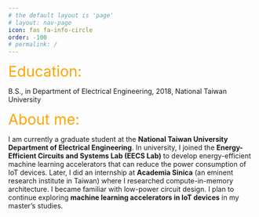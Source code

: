 ```yaml
---
# the default layout is 'page'
# layout: nav-page
icon: fas fa-info-circle
order: -100
# permalink: /
---
```


<!-- <img src="../pic/2_inch.jpg" alt="drawing" width="200"/> -->
 <span style="color:orange; font-size: 30px;">Education:<br></span>
<!-- ## Education: -->

B.S.,  in Department of Electrical Engineering, 2018, National Taiwan University

 <span style="color:orange; font-size: 30px;">About me:<br></span>

I am currently a graduate student at the **National Taiwan University Department of Electrical Engineering**. In university, I joined the **Energy-Efficient Circuits and Systems Lab (EECS Lab)** to develop energy-efficient machine learning accelerators that can reduce the power consumption of IoT devices. Later, I did an internship at **Academia Sinica** (an eminent research institute in Taiwan) where I researched compute-in-memory architecture. I became familiar with low-power circuit design. I plan to continue exploring **machine learning accelerators in IoT devices** in my master’s studies.

